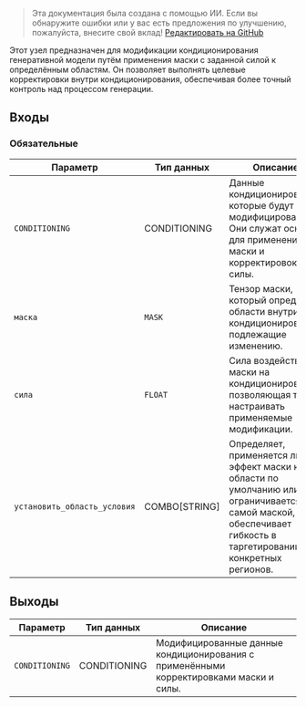 > Эта документация была создана с помощью ИИ. Если вы обнаружите ошибки или у вас есть предложения по улучшению, пожалуйста, внесите свой вклад! [Редактировать на GitHub](https://github.com/Comfy-Org/embedded-docs/blob/main/comfyui_embedded_docs/docs/ConditioningSetMask/ru.md)

Этот узел предназначен для модификации кондиционирования генеративной модели путём применения маски с заданной силой к определённым областям. Он позволяет выполнять целевые корректировки внутри кондиционирования, обеспечивая более точный контроль над процессом генерации.

## Входы

### Обязательные

| Параметр      | Тип данных   | Описание |
|---------------|--------------|-------------|
| `CONDITIONING` | CONDITIONING | Данные кондиционирования, которые будут модифицированы. Они служат основой для применения маски и корректировок силы. |
| `маска`        | `MASK`       | Тензор маски, который определяет области внутри кондиционирования, подлежащие изменению. |
| `сила`    | `FLOAT`      | Сила воздействия маски на кондиционирование, позволяющая точно настраивать применяемые модификации. |
| `установить_область_условия` | COMBO[STRING] | Определяет, применяется ли эффект маски к области по умолчанию или ограничивается самой маской, что обеспечивает гибкость в таргетировании конкретных регионов. |

## Выходы

| Параметр      | Тип данных   | Описание |
|---------------|--------------|-------------|
| `CONDITIONING` | CONDITIONING | Модифицированные данные кондиционирования с применёнными корректировками маски и силы. |
